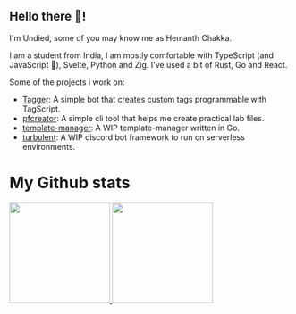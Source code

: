 ## Hello there 👋!
I'm Undied, some of you may know me as Hemanth Chakka.

I am a student from India, I am mostly comfortable with TypeScript (and JavaScript 👀), Svelte, Python and Zig. I've used a bit of Rust, Go and React.

Some of the projects i work on:
- [Tagger](https://github.com/SpecteraLabs/Tagger): A simple bot that creates custom tags programmable with TagScript.
- [pfcreator](https://github.com/UndiedGamer/pfcreator): A simple cli tool that helps me create practical lab files.
- [template-manager](): A WIP template-manager written in Go.
- [turbulent](): A WIP discord bot framework to run on serverless environments.
  
# My Github stats
<div>
  <a href="https://github.com/UndiedGamer">
  <img height="180em" src="https://github-readme-stats.vercel.app/api?username=UndiedGamer&layout=compact&title_color=4F8CC9&text_color=9f9f9f&bg_color=151515&hide_border=true&icon_color=4F8CC9&count_private=true&show_icons=true&include_all_commits=true&theme=dark"/>
  <img height="180em" src="https://github-readme-stats.vercel.app/api/top-langs/?username=UndiedGamer&layout=compact&langs_count=7&title_color=4F8CC9&text_color=9f9f9f&bg_color=151515&hide_border=true&icon_color=4F8CC9&count_private=true&show_icons=true&theme=dark"/>
  </a>
</div>

